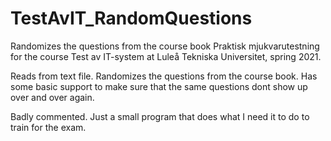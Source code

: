 # TestAvIT_RandomQuestions


Randomizes the questions from the course book Praktisk mjukvarutestning for the course Test av IT-system at Luleå Tekniska Universitet, spring 2021. 

Reads from text file. Randomizes the questions from the course book. Has some basic support to make sure that the same questions dont show up over and over again. 

Badly commented. Just a small program that does what I need it to do to train for the exam. 

